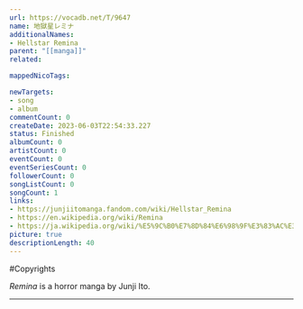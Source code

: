 ```yaml
---
url: https://vocadb.net/T/9647
name: 地獄星レミナ
additionalNames: 
- Hellstar Remina
parent: "[[manga]]"
related:

mappedNicoTags:

newTargets:
- song
- album
commentCount: 0
createDate: 2023-06-03T22:54:33.227
status: Finished
albumCount: 0
artistCount: 0
eventCount: 0
eventSeriesCount: 0
followerCount: 0
songListCount: 0
songCount: 1
links: 
- https://junjiitomanga.fandom.com/wiki/Hellstar_Remina
- https://en.wikipedia.org/wiki/Remina
- https://ja.wikipedia.org/wiki/%E5%9C%B0%E7%8D%84%E6%98%9F%E3%83%AC%E3%83%9F%E3%83%8A
picture: true
descriptionLength: 40
---
```


#Copyrights

*Remina* is a horror manga by Junji Ito.

---

